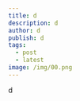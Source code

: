 ```yaml
---
title: d
description: d
author: d
publish: d
tags:
  - post
  - latest
image: /img/00.png
---
```

d
